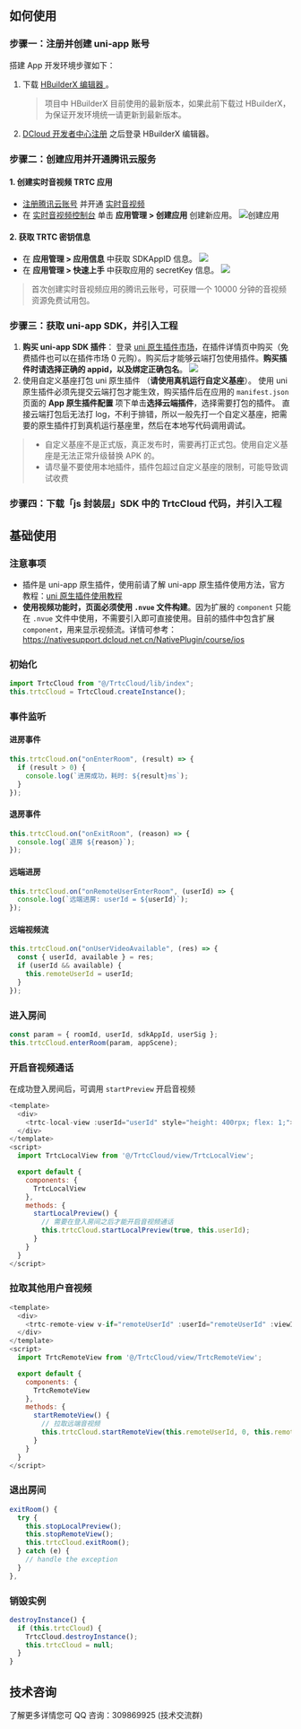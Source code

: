 ## 如何使用

### 步骤一：注册并创建 uni-app 账号

搭建 App 开发环境步骤如下：

1. 下载 [HBuilderX 编辑器 ](https://www.dcloud.io/hbuilderx.html)。
   > 项目中 HBuilderX 目前使用的最新版本，如果此前下载过 HBuilderX，为保证开发环境统一请更新到最新版本。
2. [DCloud 开发者中心注册](https://dev.dcloud.net.cn/) 之后登录 HBuilderX 编辑器。

### 步骤二：创建应用并开通腾讯云服务

#### 1. 创建实时音视频 TRTC 应用

- [注册腾讯云账号](https://cloud.tencent.com/register?s_url=https%3A%2F%2Fcloud.tencent.com%2Fdocument%2Fproduct%2F647%2F49327) 并开通 [实时音视频](https://console.cloud.tencent.com/trtc)
- 在 [实时音视频控制台](https://console.cloud.tencent.com/trtc) 单击 **应用管理 > 创建应用** 创建新应用。
  ![创建应用](https://main.qcloudimg.com/raw/34f87b8c0a817d8d3e49baac5b82a1fa.png)

#### 2. 获取 TRTC 密钥信息

- 在 **应用管理 > 应用信息** 中获取 SDKAppID 信息。
  ![](https://qcloudimg.tencent-cloud.cn/raw/f7915fbbeb48518c2b25a413960f3432.png)
- 在 **应用管理 > 快速上手** 中获取应用的 secretKey 信息。
  ![](https://qcloudimg.tencent-cloud.cn/raw/06d38bbdbaf43e1f2b444edae00019fa.png)

> 首次创建实时音视频应用的腾讯云账号，可获赠一个 10000 分钟的音视频资源免费试用包。

### 步骤三：获取 uni-app SDK，并引入工程

1. **购买 uni-app SDK 插件**：
   登录 [uni 原生插件市场](https://ext.dcloud.net.cn/plugin?id=7774)，在插件详情页中购买（免费插件也可以在插件市场 0 元购）。购买后才能够云端打包使用插件。**购买插件时请选择正确的 appid，以及绑定正确包名**。
   ![](https://qcloudimg.tencent-cloud.cn/raw/d270d9298975ee829ae9c8c405530765.png)
2. 使用自定义基座打包 uni 原生插件 （**请使用真机运行自定义基座**）。
   使用 uni 原生插件必须先提交云端打包才能生效，购买插件后在应用的 `manifest.json` 页面的 **App 原生插件配置** 项下单击**选择云端插件**，选择需要打包的插件。
   直接云端打包后无法打 log，不利于排错，所以一般先打一个自定义基座，把需要的原生插件打到真机运行基座里，然后在本地写代码调用调试。

> - 自定义基座不是正式版，真正发布时，需要再打正式包。使用自定义基座是无法正常升级替换 APK 的。
> - 请尽量不要使用本地插件，插件包超过自定义基座的限制，可能导致调试收费

### 步骤四：下载「js 封装层」SDK 中的 TrtcCloud 代码，并引入工程

## 基础使用

### **注意事项**

- 插件是 uni-app 原生插件，使用前请了解 uni-app 原生插件使用方法，官方教程：[uni 原生插件使用教程](https://nativesupport.dcloud.net.cn/NativePlugin/use/use)
- **使用视频功能时，页面必须使用 `.nvue` 文件构建**。因为扩展的 `component` 只能在 `.nvue` 文件中使用，不需要引入即可直接使用。目前的插件中包含扩展 `component`，用来显示视频流。详情可参考：https://nativesupport.dcloud.net.cn/NativePlugin/course/ios

### 初始化

```javascript
import TrtcCloud from "@/TrtcCloud/lib/index";
this.trtcCloud = TrtcCloud.createInstance();
```

### 事件监听

#### 进房事件

```javascript
this.trtcCloud.on("onEnterRoom", (result) => {
  if (result > 0) {
    console.log(`进房成功，耗时: ${result}ms`);
  }
});
```

#### 退房事件

```javascript
this.trtcCloud.on("onExitRoom", (reason) => {
  console.log(`退房 ${reason}`);
});
```

#### 远端进房

```javascript
this.trtcCloud.on("onRemoteUserEnterRoom", (userId) => {
  console.log(`远端进房: userId = ${userId}`);
});
```

#### 远端视频流

```javascript
this.trtcCloud.on("onUserVideoAvailable", (res) => {
  const { userId, available } = res;
  if (userId && available) {
    this.remoteUserId = userId;
  }
});
```

### 进入房间

```javascript
const param = { roomId, userId, sdkAppId, userSig };
this.trtcCloud.enterRoom(param, appScene);
```

### 开启音视频通话

在成功登入房间后，可调用 `startPreview` 开启音视频

```javascript
<template>
  <div>
    <trtc-local-view :userId="userId" style="height: 400rpx; flex: 1;"></trtc-local-view>
  </div>
</template>
<script>
  import TrtcLocalView from '@/TrtcCloud/view/TrtcLocalView';

  export default {
    components: {
      TrtcLocalView
    },
    methods: {
      startLocalPreview() {
        // 需要在登入房间之后才能开启音视频通话
        this.trtcCloud.startLocalPreview(true, this.userId);
      }
    }
  }
</script>
```

### 拉取其他用户音视频

```javascript
<template>
  <div>
    <trtc-remote-view v-if="remoteUserId" :userId="remoteUserId" :viewId="remoteUserId" style="height: 400rpx; flex: 1"></trtc-remote-view>
  </div>
</template>
<script>
  import TrtcRemoteView from '@/TrtcCloud/view/TrtcRemoteView';

  export default {
    components: {
      TrtcRemoteView
    },
    methods: {
      startRemoteView() {
        // 拉取远端音视频
        this.trtcCloud.startRemoteView(this.remoteUserId, 0, this.remoteUserId)
      }
    }
  }
</script>
```

### 退出房间

```javascript
exitRoom() {
  try {
    this.stopLocalPreview();
    this.stopRemoteView();
    this.trtcCloud.exitRoom();
  } catch (e) {
    // handle the exception
  }
},
```

### 销毁实例

```javascript
destroyInstance() {
  if (this.trtcCloud) {
    TrtcCloud.destroyInstance();
    this.trtcCloud = null;
  }
}
```

## 技术咨询

了解更多详情您可 QQ 咨询：309869925 (技术交流群)
